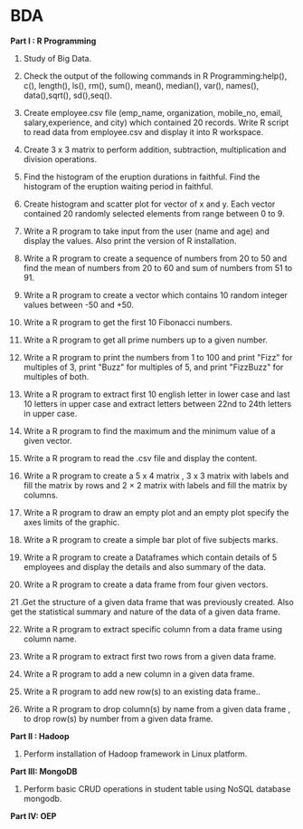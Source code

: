 # BDA
<b>Part I : R Programming</b>

1. Study of Big Data.

2. Check the output of the following commands in R Programming:help(), c(), length(), ls(), rm(), sum(), mean(), median(), var(), names(), data(),sqrt(), sd(),seq().

3.	Create	employee.csv	file	(emp_name,	organization,	mobile_no,	email, salary,experience, and city) which contained 20 records. Write R script to read data from employee.csv and display it into R workspace.

4. Create 3 x 3 matrix to perform addition, subtraction, multiplication and division operations.

5. Find the histogram of the eruption durations in faithful. Find the histogram of the eruption waiting period in faithful.

6. Create histogram and scatter plot for vector of x and y. Each vector contained 20 randomly selected elements from range between 0 to 9.

7. Write a R program to take input from the user (name and age) and display the values. Also print the version of R installation.

8. Write a R program to create a sequence of numbers from 20 to 50 and find the mean of numbers from 20 to 60 and sum of numbers from 51 to 91.

9. Write a R program to create a vector which contains 10 random integer values between -50 and +50.

10. Write a R program to get the first 10 Fibonacci numbers.


11. Write a R program to get all prime numbers up to a given number.


12. Write a R program to print the numbers from 1 to 100 and print "Fizz" for multiples of 3, print "Buzz" for multiples of 5, and print "FizzBuzz" for multiples of both.

13. Write a R program to extract first 10 english letter in lower case and last 10 letters in upper case and extract letters between 22nd to 24th letters in upper case.

14. Write a R program to find the maximum and the minimum value of a given vector.


15. Write a R program to read the .csv file and display the content.


16. Write a R program to create a 5 x 4 matrix , 3 x 3 matrix with labels and fill the matrix by rows and 2 × 2 matrix with labels and fill the matrix by columns.

17. Write a R program to draw an empty plot and an empty plot specify the axes limits of the graphic.

18. Write a R program to create a simple bar plot of five subjects marks.


19. Write a R program to create a Dataframes which contain details of 5 employees and display the details and also summary of the data.

20. Write a R program to create a data frame from four given vectors.


21 .Get the structure of a given data frame that was previously created. Also get the statistical summary and nature of the data of a given data frame.

22. Write a R program to extract specific column from a data frame using column name.


23. Write a R program to extract first two rows from a given data frame.


24. Write a R program to add a new column in a given data frame.


25. Write a R program to add new row(s) to an existing data frame..


26. Write a R program to drop column(s) by name from a given data frame , to drop row(s) by number from a given data frame.

<b>Part II : Hadoop</b>


1. Perform installation of Hadoop framework in Linux platform.


<b>Part III: MongoDB</b>


1. Perform basic CRUD operations in student table using NoSQL database mongodb.


<b>Part IV: OEP</b>
